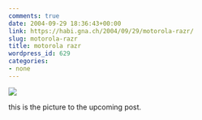 ```yaml
---
comments: true
date: 2004-09-29 18:36:43+00:00
link: https://habi.gna.ch/2004/09/29/motorola-razr/
slug: motorola-razr
title: motorola razr
wordpress_id: 629
categories:
- none
---
```



 [![](https://www.flickr.com/photos/626572_b75346fcda_m.jpg)](https://www.flickr.com/photos/habi/626572/)
   

 



this is the picture to the upcoming post.
  

